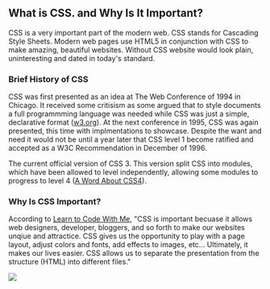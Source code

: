 ## What is CSS. and Why Is It Important?

CSS is a very important part of the modern web. CSS stands for Cascading Style Sheets. Modern web pages use HTML5 in conjunction with CSS to make amazing, beautiful websites. Without CSS website would look plain, uninteresting and dated in today's standard. 

### Brief History of CSS
CSS was first presented as an idea at The Web Conference of 1994 in Chicago. It received some critisism as some argued that to style documents a full programmming language was needed while CSS was just a simple, declarative format ([w3.org](https://www.w3.org/Style/CSS20/history.html)). At the next conference in 1995, CSS was again presented, this time with implmentations to showcase. Despite the want and need it would not be until a year later that CSS level 1 become ratified and accepted as a W3C Recommendation in December of 1996.

The current official version of CSS 3. This version split CSS into modules, which have been allowed to level independently, allowing some modules to progress to level 4 ([A Word About CSS4](https://www.xanthir.com/b4Ko0)).

### Why Is CSS Important?
According to [Learn to Code With Me](https://learntocodewith.me/getting-started/topics/css/), "CSS is important becuase it allows web designers, developer, bloggers, and so forth to make our websites unqiue and attractice. CSS gives us the opportunity to play with a page layout, adjust colors and fonts, add effects to images, etc... Ultimately, it makes our lives easier. CSS allows us to separate the presentation from the structure (HTML) into different files."

![](https://newsitech.weebly.com/uploads/2/0/5/4/20542424/capture1_orig.png)

![]()
